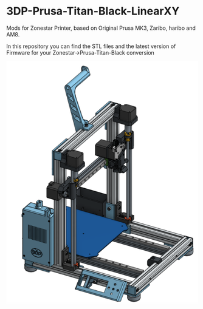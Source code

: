 # 3DP-Prusa-Titan-Black-LinearXY
Mods for Zonestar Printer, based on Original Prusa MK3, Zaribo, haribo and AM8.

In this repository you can find the STL files and the latest version of Firmware for your Zonestar->Prusa-Titan-Black conversion

![alt text](https://github.com/3DesignPrint/3DP-Prusa/blob/Prusa-Titan-Black/Images/Prusa-Titan-Black.png)
